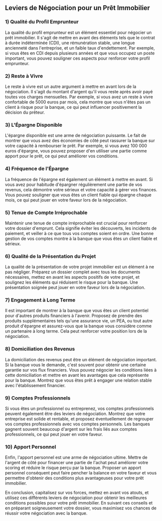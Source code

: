 ## Leviers de Négociation pour un Prêt Immobilier

### 1) Qualité du Profil Emprunteur

La qualité du profil emprunteur est un élément essentiel pour négocier un prêt immobilier. Il s'agit de mettre en avant des éléments tels que le contrat à durée indéterminée (CDI), une rémunération stable, une longue ancienneté dans l'entreprise, et un faible taux d'endettement. Par exemple, si vous êtes en CDI depuis plusieurs années et que vous occupez un poste important, vous pouvez souligner ces aspects pour renforcer votre profil emprunteur.

### 2) Reste à Vivre

Le reste à vivre est un autre argument à mettre en avant lors de la négociation. Il s'agit du montant d'argent qu'il vous reste après avoir payé toutes vos charges mensuelles. Par exemple, si vous avez un reste à vivre confortable de 5000 euros par mois, cela montre que vous n'êtes pas un client à risque pour la banque, ce qui peut influencer positivement la décision du prêteur.

### 3) L'Épargne Disponible

L'épargne disponible est une arme de négociation puissante. Le fait de montrer que vous avez des économies de côté peut rassurer la banque sur votre capacité à rembourser le prêt. Par exemple, si vous avez 100 000 euros d'épargne, vous pouvez proposer d'en utiliser une partie comme apport pour le prêt, ce qui peut améliorer vos conditions.

### 4) Fréquence de l'Épargne

La fréquence de l'épargne est également un élément à mettre en avant. Si vous avez pour habitude d'épargner régulièrement une partie de vos revenus, cela démontre votre sérieux et votre capacité à gérer vos finances. Vous pouvez souligner que vous êtes un client fiable qui épargne chaque mois, ce qui peut jouer en votre faveur lors de la négociation.

### 5) Tenue de Compte Irréprochable

Maintenir une tenue de compte irréprochable est crucial pour renforcer votre dossier d'emprunt. Cela signifie éviter les découverts, les incidents de paiement, et veiller à ce que tous vos comptes soient en ordre. Une bonne gestion de vos comptes montre à la banque que vous êtes un client fiable et sérieux.

### 6) Qualité de la Présentation du Projet

La qualité de la présentation de votre projet immobilier est un élément à ne pas négliger. Préparez un dossier complet avec tous les documents nécessaires, mettez en avant les aspects positifs de votre projet, et soulignez les éléments qui réduisent le risque pour la banque. Une présentation soignée peut jouer en votre faveur lors de la négociation.

### 7) Engagement à Long Terme

Il est important de montrer à la banque que vous êtes un client potentiel pour d'autres produits financiers à l'avenir. Proposez de prendre des produits supplémentaires tels qu'une assurance vie, un PEA, ou tout autre produit d'épargne et assurez-vous que la banque vous considère comme un partenaire à long terme. Cela peut renforcer votre position lors de la négociation.

### 8) Domiciliation des Revenus

La domiciliation des revenus peut être un élément de négociation important. Si la banque vous le demande, c'est souvent pour obtenir une certaine garantie sur vos flux financiers. Vous pouvez négocier les conditions liées à cette domiciliation et mettre en avant les avantages que cela représente pour la banque. Montrez que vous êtes prêt à engager une relation stable avec l'établissement financier.

### 9) Comptes Professionnels

Si vous êtes un professionnel ou entreprenez, vos comptes professionnels peuvent également être des leviers de négociation. Montrez que votre entreprise est solide et rentable, et proposez éventuellement de regrouper vos comptes professionnels avec vos comptes personnels. Les banques gagnent souvent beaucoup d'argent sur les frais liés aux comptes professionnels, ce qui peut jouer en votre faveur.

### 10) Apport Personnel

Enfin, l'apport personnel est une arme de négociation ultime. Mettre de l'argent de côté pour financer une partie de l'achat peut améliorer votre scoring et réduire le risque perçu par la banque. Proposer un apport personnel conséquent peut faire pencher la balance en votre faveur et vous permettre d'obtenir des conditions plus avantageuses pour votre prêt immobilier.

En conclusion, capitalisez sur vos forces, mettez en avant vos atouts, et utilisez ces différents leviers de négociation pour obtenir les meilleures conditions possibles pour votre prêt immobilier. En suivant ces conseils et en préparant soigneusement votre dossier, vous maximisez vos chances de réussir votre négociation avec la banque.